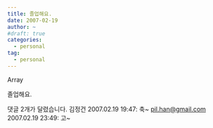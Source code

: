 ```yaml
---
title: 졸업해요.
date: 2007-02-19
author: ~
#draft: true
categories:
  - personal
tag:
  - personal
---
```




Array

졸업해요.


 댓글  2개가 달렸습니다.
 김정건 2007.02.19 19:47: 
축~
 pil.han@gmail.com 2007.02.19 23:49: 
고~





